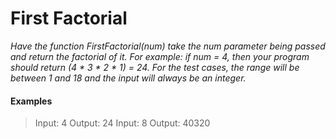 # First Factorial

*Have the function FirstFactorial(num) take the num parameter being passed and return the factorial of it. For example: if num = 4, then your program should return (4 * 3 * 2 * 1) = 24. For the test cases, the range will be between 1 and 18 and the input will always be an integer.*
   
#### Examples

> Input: 4
Output: 24
> Input: 8
Output: 40320